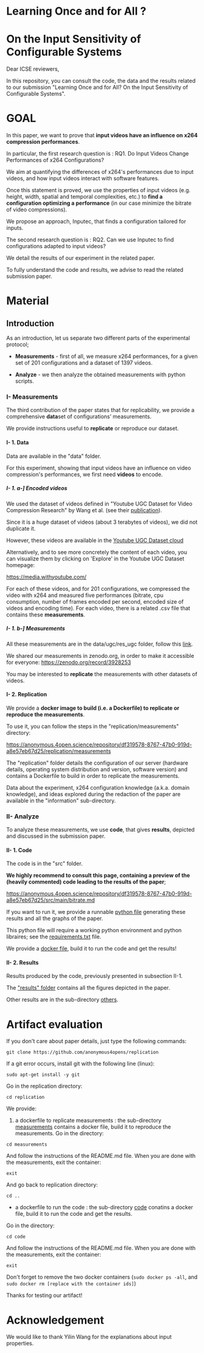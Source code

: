 # Learning Once and for All ?
# On the Input Sensitivity of Configurable Systems

Dear ICSE reviewers,

In this repository, you can consult the code, the data and the results related to our submission "Learning Once and for All? On the Input Sensitivity of Configurable Systems".



# GOAL

In this paper, we want to prove that **input videos have an influence on x264 compression performances**.

In particular, the first research question is :
RQ1. Do Input Videos Change Performances of x264 Configurations?

We aim at quantifying the differences of x264's performances due to input videos, and how input videos interact with software features.

Once this statement is proved, we use the properties of input videos (e.g. height, width, spatial and temporal complexities, etc.) to **find a configuration optimizing a performance** (in our case minimize the bitrate of video compressions).

We propose an approach, Inputec, that finds a configuration tailored for inputs.

The second research question is :
RQ2. Can we use Inputec to find configurations adapted to input videos?

We detail the results of our experiment in the related paper.

To fully understand the code and results, we advise to read the related submission paper.



# Material

## Introduction

As an introduction, let us separate two different parts of the experimental protocol;

- **Measurements** - first of all, we measure x264 performances, for a given set of 201 configurations and a dataset of 1397 videos.

- **Analyze** - we then analyze the obtained measurements with python scripts.



### I- Measurements

The third contribution of the paper states that for replicability, we provide a comprehensive **data**set of configurations’ measurements. 

We provide instructions useful to **replicate** or reproduce our dataset.

#### I- 1. Data

Data are available in the "data" folder.

For this experiment, showing that input videos have an influence on video compression's performances, we first need **videos** to encode.

##### I- 1. a-] Encoded videos

We used the dataset of videos defined in "Youtube UGC Dataset for Video Compression Research" by Wang et al. (see their [publication](https://arxiv.org/abs/1904.06457)).

Since it is a huge dataset of videos (about 3 terabytes of videos), we did not duplicate it.

However, these videos are available in the [Youtube UGC Dataset cloud](https://console.cloud.google.com/storage/browser/ugc-dataset/original_videos;tab=objects?prefix=)

Alternatively, and to see more concretely the content of each video, you can visualize them by clicking on 'Explore' in the Youtube UGC Dataset homepage:

https://media.withyoutube.com/

For each of these videos, and for 201 configurations, we compressed the video with x264 and measured five performances (bitrate, cpu consumption, number of frames encoded per second, encoded size of videos and encoding time). For each video, there is a related .csv file that contains these **measurements**.

##### I- 1. b-] Measurements

All these measurements are in the data/ugc/res_ugc folder, follow this [link](https://anonymous.4open.science/repository/df319578-8767-47b0-919d-a8e57eb67d25/data/ugc/res_ugc/).

We shared our measurements in zenodo.org, in order to make it accessible for everyone: https://zenodo.org/record/3928253

You may be interested to **replicate** the measurements with other datasets of videos.

#### I- 2. Replication

We provide a **docker image to build (i.e. a Dockerfile) to replicate or reproduce the measurements**.

To use it, you can follow the steps in the "replication/measurements" directory:

https://anonymous.4open.science/repository/df319578-8767-47b0-919d-a8e57eb67d25/replication/measurements

The "replication" folder details the configuration of our server (hardware details, operating system distribution and version, software version) and contains a Dockerfile to build in order to replicate the measurements.

Data about the experiment, x264 configuration knowledge (a.k.a. domain knowledge), and ideas explored during the redaction of the paper are available in the "information" sub-directory.



### II- Analyze

To analyze these measurements, we use **code**, that gives **results**, depicted and discussed in the submission paper.

#### II- 1. Code

The code is in the "src" folder.

**We highly recommend to consult this page, containing a preview of the (heavily commented) code leading to the results of the paper**; 

https://anonymous.4open.science/repository/df319578-8767-47b0-919d-a8e57eb67d25/src/main/bitrate.md

If you want to run it, we provide a runnable [python file](https://anonymous.4open.science/repository/df319578-8767-47b0-919d-a8e57eb67d25/src/main/bitrate.py) generating these results and all the graphs of the paper.

This python file will require a working python environment and python libraires; see the [requirements.txt](https://anonymous.4open.science/repository/df319578-8767-47b0-919d-a8e57eb67d25/replication/code/requirements.txt) file.

We provide a [docker file](https://anonymous.4open.science/repository/df319578-8767-47b0-919d-a8e57eb67d25/replication/code/), build it to run the code and get the results!


#### II- 2. Results

Results produced by the code, previously presented in subsection II-1.

The ["results" folder](https://anonymous.4open.science/repository/df319578-8767-47b0-919d-a8e57eb67d25/results) contains all the figures depicted in the paper.

Other results are in the sub-directory [others](https://anonymous.4open.science/repository/df319578-8767-47b0-919d-a8e57eb67d25/results/others).


# Artifact evaluation

If you don't care about paper details, just type the following commands:

```git clone https://github.com/anonymous4opens/replication```

If a git error occurs, install git with the following line (linux):

```sudo apt-get install -y git```

Go in the replication directory:

```cd replication```

We provide:

1. a dockerfile to replicate measurements : the sub-directory [measurements](https://anonymous.4open.science/repository/df319578-8767-47b0-919d-a8e57eb67d25/replication/measurements/) contains a docker file, build it to reproduce the measurements. Go in the directory:

```cd measurements```

And follow the instructions of the README.md file.
When you are done with the measurements, exit the container:

```exit```

And go back to replication directory:

```cd ..```

- a dockerfile to run the code : the sub-directory [code](https://anonymous.4open.science/repository/df319578-8767-47b0-919d-a8e57eb67d25/replication/code/) conatins a docker file, build it to run the code and get the results.

Go in the directory:

```cd code```

And follow the instructions of the README.md file.
When you are done with the measurements, exit the container:

```exit```

Don't forget to remove the two docker containers (```sudo docker ps -all```, and ```sudo docker rm [replace with the container ids]```)

Thanks for testing our artifact!

# Acknowledgement

We would like to thank Yilin Wang for the explanations about input properties.


